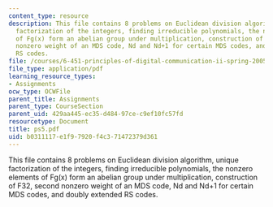 ```yaml
---
content_type: resource
description: This file contains 8 problems on Euclidean division algorithm, unique
  factorization of the integers, finding irreducible polynomials, the nonzero elements
  of Fg(x) form an abelian group under multiplication, construction of F32, second
  nonzero weight of an MDS code, Nd and Nd+1 for certain MDS codes, and doubly extended
  RS codes.
file: /courses/6-451-principles-of-digital-communication-ii-spring-2005/b0311117e1f97920f4c371472379d361_ps5.pdf
file_type: application/pdf
learning_resource_types:
- Assignments
ocw_type: OCWFile
parent_title: Assignments
parent_type: CourseSection
parent_uid: 429aa445-ec35-d484-97ce-c9ef10fc57fd
resourcetype: Document
title: ps5.pdf
uid: b0311117-e1f9-7920-f4c3-71472379d361
---
```

This file contains 8 problems on Euclidean division algorithm, unique factorization of the integers, finding irreducible polynomials, the nonzero elements of Fg(x) form an abelian group under multiplication, construction of F32, second nonzero weight of an MDS code, Nd and Nd+1 for certain MDS codes, and doubly extended RS codes.

